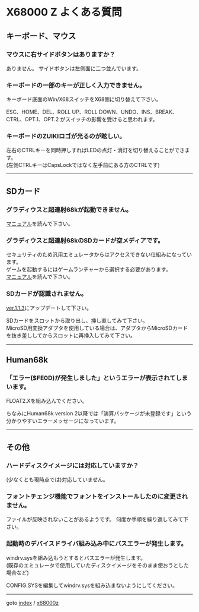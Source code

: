 # X68000 Z よくある質問

## キーボード、マウス

### マウスに右サイドボタンはありますか？

ありません。
サイドボタンは左側面に二つ並んでいます。

### キーボードの一部のキーが正しく入力できません。

キーボード底面のWin/X68スイッチをX68側に切り替えて下さい。  

ESC、HOME、DEL、ROLL UP、ROLL DOWN、UNDO、INS、BREAK、CTRL、OPT.1、OPT.2
がスイッチの影響を受けると思われます。

### キーボードのZUIKIロゴが光るのが眩しい。

左右のCTRLキーを同時押しすればLEDの点灯・消灯を切り替えることができます。  
(左側CTRLキーはCapsLockではなく左手前にある方のCTRLです)

----
## SDカード

### グラディウスと超連射68kが起動できません。

[マニュアル](https://www.zuiki.co.jp/x68000z/#support)を読んで下さい。

### グラディウスと超連射68kのSDカードが空メディアです。

セキュリティのため汎用エミュレータからはアクセスできない仕組みになっています。  
ゲームを起動するにはゲームランチャーから選択する必要があります。  
[マニュアル](https://www.zuiki.co.jp/x68000z/#support)を読んで下さい。

### SDカードが認識されません。

[ver.1.1.3](https://www.zuiki.co.jp/x68000z/forum/)にアップデートして下さい。

SDカードをスロットから取り出し、挿し直してみて下さい。  
MicroSD用変換アダプタを使用している場合は、アダプタからMicroSDカードを抜き差ししてからスロットに再挿入してみて下さい。


----
## Human68k

### 「エラー($FE0D)が発生しました」というエラーが表示されてしまいます。

FLOAT2.Xを組み込んでください。

ちなみにHuman68k version 2以降では「演算パッケージが未登録です」という分かりやすいエラーメッセージになっています。

----
## その他

### ハードディスクイメージには対応していますか？

(少なくとも現時点では)対応していません。

### フォントチェンジ機能でフォントをインストールしたのに変更されません。

ファイルが反映されないことがあるようです。
何度か手順を繰り返してみて下さい。

### 起動時のデバイスドライバ組み込み中にバスエラーが発生します。

windrv.sysを組み込もうとするとバスエラーが発生します。  
(既存のエミュレータで使用していたディスクイメージをそのまま使おうとした場合など)

CONFIG.SYSを編集してwindrv.sysを組み込まないようにしてください。



----
goto [index](../README.md) / [x68000z](./README.md)
